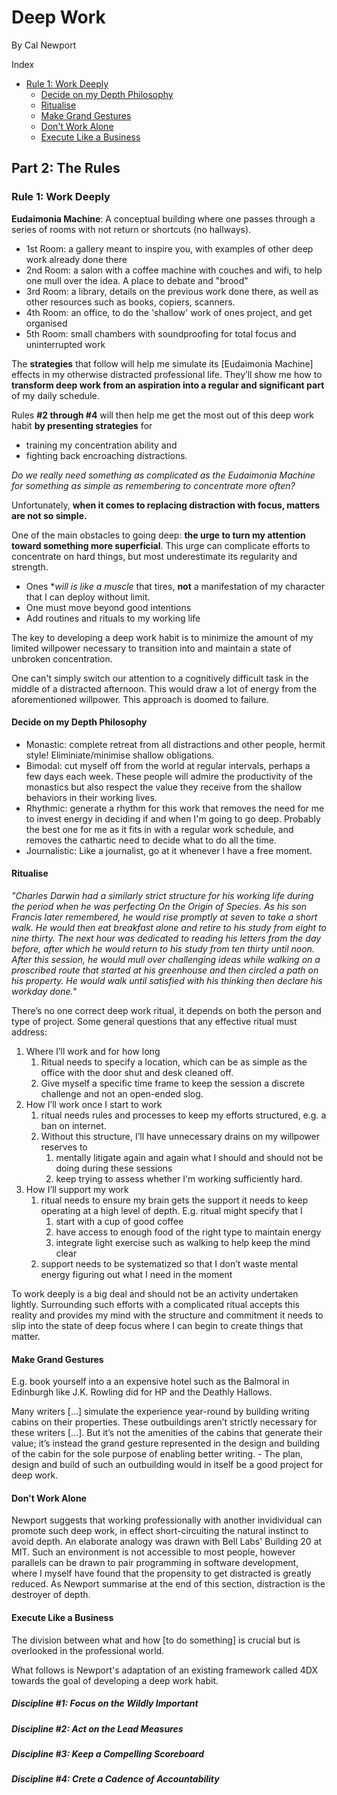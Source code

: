 # Deep Work

By Cal Newport

Index
  - [Rule 1: Work Deeply](#rule-1-work-deeply)
    - [Decide on my Depth Philosophy](#decide-on-my-depth-philosophy)
    - [Ritualise](#ritualise)
    - [Make Grand Gestures](#make-grand-gestures)
    - [Don't Work Alone](#dont-work-alone)
    - [Execute Like a Business](#execute-like-a-business)

## Part 2: The Rules

### Rule 1: Work Deeply

**Eudaimonia Machine**: A conceptual building where one passes through a series of rooms with not return or shortcuts (no hallways).
  - 1st Room: a gallery meant to inspire you, with examples of other deep work already done there
  - 2nd Room: a salon with a coffee machine with couches and wifi, to help one mull over the idea. A place to debate and "brood"
  - 3rd Room: a library, details on the previous work done there, as well as other resources such as books, copiers, scanners.
  - 4th Room: an office, to do the 'shallow' work of ones project, and get organised
  - 5th Room: small chambers with soundproofing for total focus and uninterrupted work

The **strategies** that follow will help me simulate its [Eudaimonia Machine] effects in my otherwise distracted professional life. They’ll show me how to **transform deep work from an aspiration into a regular and significant part** of my daily schedule.

Rules **#2 through #4** will then help me get the most out of this deep work habit **by presenting strategies** for
  - training my concentration ability and
  - fighting back encroaching distractions.

*Do we really need something as complicated as the Eudaimonia Machine for something as simple as remembering to concentrate more often?*

Unfortunately, **when it comes to replacing distraction with focus, matters are not so simple.**

One of the main obstacles to going deep: **the urge to turn my attention toward something more superficial**. This urge can complicate efforts to concentrate on hard things, but most underestimate its regularity and strength.

  - Ones **will is like a muscle* that tires, **not** a manifestation of my character that I can deploy without limit.
  - One must move beyond good intentions
  - Add routines and rituals to my working life

The key to developing a deep work habit is to minimize the amount of my limited willpower necessary to transition into and maintain a state of unbroken concentration.

One can't simply switch our attention to a cognitively difficult task in the middle of a distracted afternoon. This would draw a lot of energy from the aforementioned willpower. This approach is doomed to failure.

#### Decide on my Depth Philosophy

 - Monastic: complete retreat from all distractions and other people, hermit style! Eliminiate/minimise shallow obligations.
 - Bimodal: cut myself off from the world at regular intervals, perhaps a few days each week. These people will admire the productivity of the monastics but also respect the value they receive from the shallow behaviors in their working lives. 
 - Rhythmic: generate a rhythm for this work that removes the need for me to invest energy in deciding if and when I'm going to go deep. Probably the best one for me as it fits in with a regular work schedule, and removes the cathartic need to decide what to do all the time.
 - Journalistic: Like a journalist, go at it whenever I have a free moment.
 
 #### Ritualise
 
_"Charles Darwin had a similarly strict structure for his working life during the period when he was perfecting On the Origin of Species. As his son Francis later remembered, he would rise promptly at seven to take a short walk. He would then eat breakfast alone and retire to his study from eight to nine thirty. The next hour was dedicated to reading his letters from the day before, after which he would return to his study from ten thirty until noon. After this session, he would mull over challenging ideas while walking on a proscribed route that started at his greenhouse and then circled a path on his property. He would walk until satisfied with his thinking then declare his workday done."_

There’s no one correct deep work ritual, it depends on both the person and type of project. Some general questions that any effective ritual must address:

1. Where I’ll work and for how long
   1. Ritual needs to specify a location, which can be as simple as the office with the door shut and desk cleaned off.
   1. Give myself a specific time frame to keep the session a discrete challenge and not an open-ended slog.
1. How I’ll work once I start to work
   1. ritual needs rules and processes to keep my efforts structured, e.g. a ban on internet.
   1. Without this structure, I’ll have unnecessary drains on my willpower reserves to
      1. mentally litigate again and again what I should and should not be doing during these sessions 
      1. keep trying to assess whether I'm working sufficiently hard.
1. How I’ll support my work
   1. ritual needs to ensure my brain gets the support it needs to keep operating at a high level of depth. E.g. ritual might specify that I
      1. start with a cup of good coffee
      1. have access to enough food of the right type to maintain energy
      1. integrate light exercise such as walking to help keep the mind clear
   1. support needs to be systematized so that I don’t waste mental energy figuring out what I need in the moment

To work deeply is a big deal and should not be an activity undertaken lightly. Surrounding such efforts with a complicated ritual accepts this reality and provides my mind with the structure and commitment it needs to slip into the state of deep focus where I can begin to create things that matter.

#### Make Grand Gestures

E.g. book yourself into a an expensive hotel such as the Balmoral in Edinburgh like J.K. Rowling did for HP and the Deathly Hallows.

Many writers [...] simulate the experience year-round by building writing cabins on their properties. These outbuildings aren’t strictly necessary for these writers [...]. But it’s not the amenities of the cabins that generate their value; it’s instead the grand gesture represented in the design and building of the cabin for the sole purpose of enabling better writing. - The plan, design and build of such an outbuilding would in itself be a good project for deep work.

#### Don't Work Alone

Newport suggests that working professionally with another invidividual can promote such deep work, in effect short-circuiting the natural instinct to avoid depth. An elaborate analogy was drawn with Bell Labs' Building 20 at MIT. Such an environment is not accessible to most people, however parallels can be drawn to pair programming in software development, where I myself have found that the propensity to get distracted is greatly reduced. As Newport summarise at the end of this section, distraction is the destroyer of depth.

#### Execute Like a Business

The division between what and how [to do something] is crucial but is overlooked in the professional world.

What follows is Newport's adaptation of an existing framework called 4DX towards the goal of developing a deep work habit.

##### Discipline #1: Focus on the Wildly Important

##### Discipline #2: Act on the Lead Measures

##### Discipline #3: Keep a Compelling Scoreboard

##### Discipline #4: Crete a Cadence of Accountability

